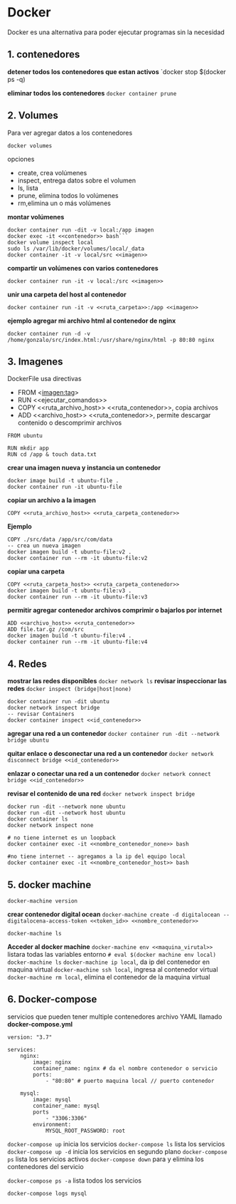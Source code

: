 # Docker

Docker es una alternativa para poder ejecutar programas sin la necesidad 

## 1. contenedores

**detener todos los contenedores que estan activos** `docker stop $(docker ps -q)

**eliminar todos los contenedores** `docker container prune`

## 2. Volumes

Para ver agregar datos a los contenedores

```docker volumes```

opciones

- create, crea volúmenes
- inspect, entrega datos sobre el volumen
- ls, lista
- prune, elimina todos lo volúmenes
- rm,elimina un o más volúmenes

**montar volúmenes**

```
docker container run -dit -v local:/app imagen
docker exec -it <<contenedor>> bash```
docker volume inspect local
sudo ls /var/lib/docker/volumes/local/_data
docker container -it -v local/src <<imagen>>
```

**compartir un volúmenes con varios contenedores**
```
docker container run -it -v local:/src <<imagen>>
```

**unir una carpeta del host al contenedor**
```
docker container run -it -v <<ruta_carpeta>>:/app <<imagen>>
```
**ejemplo agregar mi archivo html al contenedor de nginx**
```
docker container run -d -v /home/gonzalo/src/index.html:/usr/share/nginx/html -p 80:80 nginx
```

## 3. Imagenes

DockerFile usa directivas
- FROM <<imagen:tag>>
- RUN <<ejecutar_comandos>>
- COPY <<ruta_archivo_host>> <<ruta_contenedor>>, copia archivos
- ADD <<archivo_host>> <<ruta_contenedor>>, permite descargar contenido o descomprimir archivos

```
FROM ubuntu

RUN mkdir app
RUN cd /app & touch data.txt
```

**crear una imagen nueva y instancia un contenedor**
```
docker image build -t ubuntu-file .
docker container run -it ubuntu-file
```
**copiar un archivo a la imagen**
```
COPY <<ruta_archivo_host>> <<ruta_carpeta_contenedor>>
```
**Ejemplo**
```
COPY ./src/data /app/src/com/data
-- crea un nueva imagen
docker imagen build -t ubuntu-file:v2 .
docker container run --rm -it ubuntu-file:v2
```

**copiar una carpeta**
```
COPY <<ruta_carpeta_host>> <<ruta_carpeta_contenedor>>
docker imagen build -t ubuntu-file:v3 .
docker container run --rm -it ubuntu-file:v3
```

**permitir agregar contenedor archivos comprimir o bajarlos por internet**
```
ADD <<archivo_host>> <<ruta_contenedor>>
ADD file.tar.gz /com/src
docker imagen build -t ubuntu-file:v4 .
docker container run --rm -it ubuntu-file:v4
```

## 4. Redes

**mostrar las redes disponibles** `docker network ls`
**revisar inspeccionar las redes** `docker inspect (bridge|host|none)`

```
docker container run -dit ubuntu
docker network inspect bridge
-- revisar Containers
docker container inspect <<id_contenedor>>
```

**agregar una red a un contenedor** `docker container run -dit --network bridge ubuntu`

**quitar enlace o desconectar una red a un contenedor** `docker network disconnect bridge <<id_contenedor>>`

**enlazar o conectar una red a un contenedor** `docker network connect bridge <<id_contenedor>>`

**revisar el contenido de una red** `docker network inspect bridge`

```
docker run -dit --network none ubuntu
docker run -dit --network host ubuntu
docker container ls
docker network inspect none

# no tiene internet es un loopback
docker container exec -it <<nombre_contenedor_none>> bash

#no tiene internet -- agregamos a la ip del equipo local
docker container exec -it <<nombre_contenedor_host>> bash
```

## 5. docker machine
`docker-machine version`

**crear contenedor digital ocean**
`docker-machine create -d digitalocean --digitalocena-access-token <<token_id>> <<nombre_contenedor>>`

`docker-machine ls`

**Acceder al docker machine**
`docker-machine env <<maquina_virutal>>` listara todas las variables entorno
`# eval $(docker machine env local) `
`docker-machine ls`
`docker-machine ip local`, da ip del contenedor en maquina virtual
`docker-machine ssh local`, ingresa al contenedor virtual
`docker-machine rm local`, elimina el contenedor de la maquina virtual


## 6. Docker-compose

servicios que pueden tener multiple contenedores archivo YAML llamado **docker-compose.yml**

```
version: "3.7"

services:
    nginx:
        image: nginx
        container_name: nginx # da el nombre contenedor o servicio
        ports:
            - "80:80" # puerto maquina local // puerto contenedor

    mysql:
        image: mysql
        container_name: mysql
        ports
            - "3306:3306"
        environment:
            MYSQL_ROOT_PASSWORD: root
```

`docker-compose up`  inicia los servicios
`docker-compose ls` lista los servicios
`docker-compose up -d`  inicia los servicios en segundo plano
`docker-compose ps`  lista los servicios activos
`docker-compose down`  para y elimina los contenedores del servicio

`docker-compose ps -a`  lista todos los servicios

```shell
docker-compose logs mysql
```
